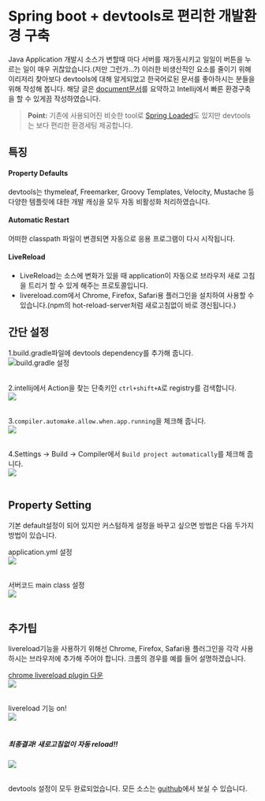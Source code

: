 # Spring boot + devtools로 편리한 개발환경 구축
Java Application 개발시 소스가 변할때 마다 서버를 재가동시키고 일일이 버튼을 누르는 일이 매우 귀찮았습니다.(저만 그런가...?)
이러한 비생산적인 요소를 줄이기 위해 이리저리 찾아보다 devtools에 대해 알게되었고 한국어로된 문서를 좋아하시는 분들을 위해 작성해 봅니다.
해당 글은 [document문서][1]를 요약하고 Intellij에서 빠른 환경구축을 할 수 있게끔 작성하였습니다.
> **Point:** 기존에 사용되어진 비슷한 tool로 [Spring Loaded][2]도 있지만 devtools는 보다 편리한 환경세팅 제공합니다.

## 특징
#### Property Defaults
devtools는 thymeleaf, Freemarker, Groovy Templates, Velocity, Mustache 등 다양한 템플릿에 대한 개발 캐싱을 모두 자동 비활성화 처리하였습니다.

#### Automatic Restart
어떠한 classpath 파일이 변경되면 자동으로 응용 프로그램이 다시 시작됩니다.

#### LiveReload
- LiveReload는 소스에 변화가 있을 때 application이 자동으로 브라우저 새로 고침을 트리거 할 수 있게 해주는 프로토콜입니다.
- livereload.com에서 Chrome, Firefox, Safari용 플러그인을 설치하여 사용할 수 있습니다.(npm의 hot-reload-server처럼 새로고침없이 바로 갱신됩니다.)

## 간단 설정

1.build.gradle파일에 devtools dependency를 추가해 줍니다.<br>
![](/images/Spring/devtools/1.build.png "build.gradle 설정")<br><br>

2.intellij에서 Action을 찾는 단축키인 `ctrl+shift+A`로 registry를 검색합니다.<br>
![](/images/Spring/devtools/2.registry_path.png)<br><br>

3.`compiler.automake.allow.when.app.running`을 체크해 줍니다.<br>
![](/images/Spring/devtools/3.registry_setting.png)<br><br>

4.Settings -> Build -> Compiler에서 `Build project automatically`를 체크해 줍니다.<br>
![](/images/Spring/devtools/4.settings.png)<br><br>

## Property Setting
기본 default설정이 되어 있지만 커스텀하게 설정을 바꾸고 싶으면 방법은 다음 두가지 방법이 있습니다.

application.yml 설정<br>
![](/images/Spring/devtools/5.yml.png)<br><br>

서버코드 main class 설정<br>
![](/images/Spring/devtools/6.application.png)<br><br>

## 추가팁
livereload기능을 사용하기 위해선 Chrome, Firefox, Safari용 플러그인을 각각 사용하시는 브라우저에 추가해 주어야 합니다.
크롬의 경우를 예를 들어 설명하겠습니다.

[chrome livereload plugin 다운][3]<br>
![](/images/Spring/devtools/7.livereload.png)<br><br>

livereload 기능 on!<br>
![](/images/Spring/devtools/8.button.png)<br><br>

##### 최종결과! 새로고침없이 자동 reload!!
![](/images/Spring/devtools/9.result.gif)<br><br>

devtools 설정이 모두 완료되었습니다. 모든 소스는 [guithub][4]에서 보실 수 있습니다.

[1]: https://spring.io/blog/2015/06/17/devtools-in-spring-boot-1-3
[2]: https://github.com/spring-projects/spring-loaded
[3]: https://chrome.google.com/webstore/detail/livereload/jnihajbhpnppcggbcgedagnkighmdlei?hl=ko
[4]: https://github.com/young891221/devtools